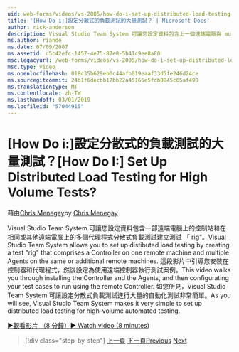 ```yaml
---
uid: web-forms/videos/vs-2005/how-do-i-set-up-distributed-load-testing-for-high-volume-tests
title: '[How Do i:]設定分散式的負載測試的大量測試？ | Microsoft Docs'
author: rick-anderson
description: Visual Studio Team System 可讓您設定資料包含上一個遠端電腦與 multipl 控制器分散式負載測試建立測試 rig'...
ms.author: riande
ms.date: 07/09/2007
ms.assetid: d5c42efc-1457-4e75-87e8-5b41c9ee8a80
msc.legacyurl: /web-forms/videos/vs-2005/how-do-i-set-up-distributed-load-testing-for-high-volume-tests
msc.type: video
ms.openlocfilehash: 018c35b629eb0c44afb019eaaf33d5fe246d24ce
ms.sourcegitcommit: 24b1f6decbb17bb22a45166e5fdb0845c65af498
ms.translationtype: MT
ms.contentlocale: zh-TW
ms.lasthandoff: 03/01/2019
ms.locfileid: "57044915"
---
```

<a name="how-do-i-set-up-distributed-load-testing-for-high-volume-tests"></a><span data-ttu-id="4cb3f-104">[How Do i:]設定分散式的負載測試的大量測試？</span><span class="sxs-lookup"><span data-stu-id="4cb3f-104">[How Do I:] Set Up Distributed Load Testing for High Volume Tests?</span></span>
====================
<span data-ttu-id="4cb3f-105">藉由[Chris Menegay](https://twitter.com/CMenegay)</span><span class="sxs-lookup"><span data-stu-id="4cb3f-105">by [Chris Menegay](https://twitter.com/CMenegay)</span></span>

<span data-ttu-id="4cb3f-106">Visual Studio Team System 可讓您設定資料包含一部遠端電腦上的控制站和在相同或其他遠端電腦上的多個代理程式分散式負載測試建立測試 「 rig"。</span><span class="sxs-lookup"><span data-stu-id="4cb3f-106">Visual Studio Team System allows you to set up distibuted load testing by creating a test "rig" that comprises a Controller on one remote machine and multiple Agents on the same or additional remote machines.</span></span> <span data-ttu-id="4cb3f-107">這段影片中引導您安裝在控制器和代理程式，然後設定為使用遠端控制器執行測試案例。</span><span class="sxs-lookup"><span data-stu-id="4cb3f-107">This video walks you through installing the Controller and the Agents, and then configurating your test cases to run using the remote Controller.</span></span> <span data-ttu-id="4cb3f-108">如您所見，Visual Studio Team System 可讓設定分散式負載測試進行大量的自動化測試非常簡單。</span><span class="sxs-lookup"><span data-stu-id="4cb3f-108">As you will see, Visual Studio Team System makes it very simple to set up distributed load testing for high-volume automated testing.</span></span>

[<span data-ttu-id="4cb3f-109">&#9654;觀看影片 （8 分鐘）</span><span class="sxs-lookup"><span data-stu-id="4cb3f-109">&#9654; Watch video (8 minutes)</span></span>](https://channel9.msdn.com/Blogs/ASP-NET-Site-Videos/how-do-i-set-up-distributed-load-testing-for-high-volume-tests)

> [!div class="step-by-step"]
> <span data-ttu-id="4cb3f-110">[上一頁](how-do-i-tune-web-application-performance-with-profiling.md)
> [下一頁](how-do-i-enforce-coding-standards-with-code-analysis.md)</span><span class="sxs-lookup"><span data-stu-id="4cb3f-110">[Previous](how-do-i-tune-web-application-performance-with-profiling.md)
[Next](how-do-i-enforce-coding-standards-with-code-analysis.md)</span></span>
